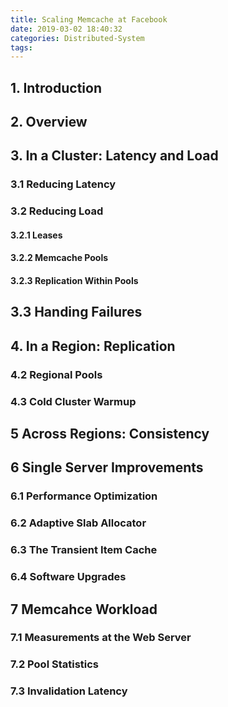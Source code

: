 ```yaml
---
title: Scaling Memcache at Facebook
date: 2019-03-02 18:40:32
categories: Distributed-System
tags:
---
```


## 1. Introduction

## 2. Overview

## 3. In a Cluster: Latency and Load

### 3.1 Reducing Latency

### 3.2 Reducing Load

#### 3.2.1 Leases

#### 3.2.2 Memcache Pools

#### 3.2.3 Replication Within Pools

## 3.3 Handing Failures

## 4. In a Region: Replication

### 4.2 Regional Pools

### 4.3 Cold Cluster Warmup

## 5 Across Regions: Consistency

## 6 Single Server Improvements

### 6.1 Performance Optimization

### 6.2 Adaptive Slab Allocator

### 6.3 The Transient Item Cache

### 6.4 Software Upgrades

## 7 Memcahce Workload

### 7.1 Measurements at the Web Server

### 7.2 Pool Statistics

### 7.3 Invalidation Latency
 
